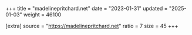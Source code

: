 +++
title = "madelinepritchard.net"
date = "2023-01-31"
updated = "2025-01-03"
weight = 46100

[extra]
source = "https://madelinepritchard.net"
ratio = 7
size = 45
+++
